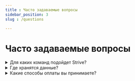 ```yaml
---
title : Часто задаваемые вопросы
sidebar_position: 3
slug : /questions

---
```


# Часто задаваемые вопросы

<details>

<summary>Для каких команд подойдет Strive?</summary>

**Strive подойдет как для совместной работы 2‑х человек, так и для больших команд.**

Подстраиваются под цели и рабочие процессы различных отделов

**-Маркетологи**

**-Менеджеры по продажам**

**-Менеджеры проектов**

**-Дизайнеры**

**-Разработчики**

**-HR-специалисты**

**-SMM-специалисты**

**-Финансисты**

**-Редакторы**

**-Организаторы событий**

</details>


<details>

<summary>Где хранятся данные?</summary>

Сервера находятся на территории РФ. Данные хранятся в защищенном облаке и передаются в зашифрованном виде.

</details>

<details>

<summary>Какие способы оплаты вы принимаете?</summary>

Оплатить подписку можно по счету или банковской картой.

</details>


